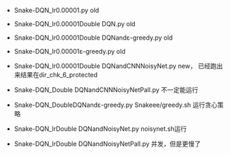 - Snake-DQN_lr0.00001.py old
- Snake-DQN_lr0.00001Double DQN.py  old 
- Snake-DQN_lr0.00001Double DQNandε-greedy.py old
- Snake-DQN_lr0.00001ε-greedy.py old



- Snake-DQN_lr0.00001Double DQNandCNNNoisyNet.py new， 已经跑出来结果在dir_chk_6_protected
- Snake-DQN_Double DQNandCNNNoisyNetPall.py 不一定能运行



- Snake-DQN_DoubleDQNandε-greedy.py Snakeee/greedy.sh 运行贪心策略
- Snake-DQN_lrDouble DQNandNoisyNet.py noisynet.sh运行
- Snake-DQN_lrDouble DQNandNoisyNetPall.py 并发，但是更慢了